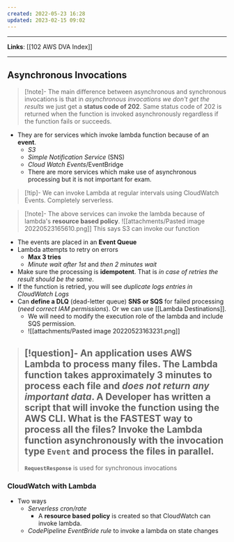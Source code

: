 ```yaml
---
created: 2022-05-23 16:28
updated: 2023-02-15 09:02
---
```

---
**Links**: [[102 AWS DVA Index]]

---
## Asynchronous Invocations
> [!note]- The main difference between asynchronous and synchronous invocations is that in *asynchronous invocations we don't get the results* we just get a **status code of 202**.
> Same status code of 202 is returned when the function is invoked asynchronously regardless if the function fails or succeeds.

- They are for services which invoke lambda function because of an **event**. 
	- *S3*
	- *Simple Notification Service* (SNS)
	- *Cloud Watch Events*/EventBridge 
	- There are more services which make use of asynchronous processing but it is not important for exam.

> [!tip]- We can invoke Lambda at regular intervals using CloudWatch Events. Completely serverless.

> [!note]- The above services can invoke the lambda because of lambda's **resource based policy**.
> ![[attachments/Pasted image 20220523165610.png]] 
> This says S3 can invoke our function

- The events are placed in an **Event Queue**
- Lambda attempts to retry on errors
	- **Max 3 tries** 
	- *Minute wait after 1st* and *then 2 minutes wait*
- Make sure the processing is **idempotent**. That is *in case of retries the result should be the same*.
- If the function is retried, you will see *duplicate logs entries in CloudWatch Logs*
- Can **define a DLQ** (dead-letter queue) **SNS or SQS** for failed processing (*need correct IAM permissions*). Or we can use [[Lambda Destinations]].
	- We will need to modify the execution role of the lambda and include SQS permission. 
	- ![[attachments/Pasted image 20220523163231.png]]

> [!question]- An application uses AWS Lambda to process many files. The Lambda function takes approximately 3 minutes to process each file and *does not return any important data*. A Developer has written a script that will invoke the function using the AWS CLI. What is the FASTEST way to process all the files?
> Invoke the Lambda function asynchronously with the **invocation type `Event`** and process the files in parallel.
> ---
> **`RequestResponse`** is used for synchronous invocations

### CloudWatch with Lambda
- Two ways
	- *Serverless cron/rate*
		- A **resource based policy** is created so that CloudWatch can invoke lambda.
	- *CodePipeline EventBride rule* to invoke a lambda on state changes
